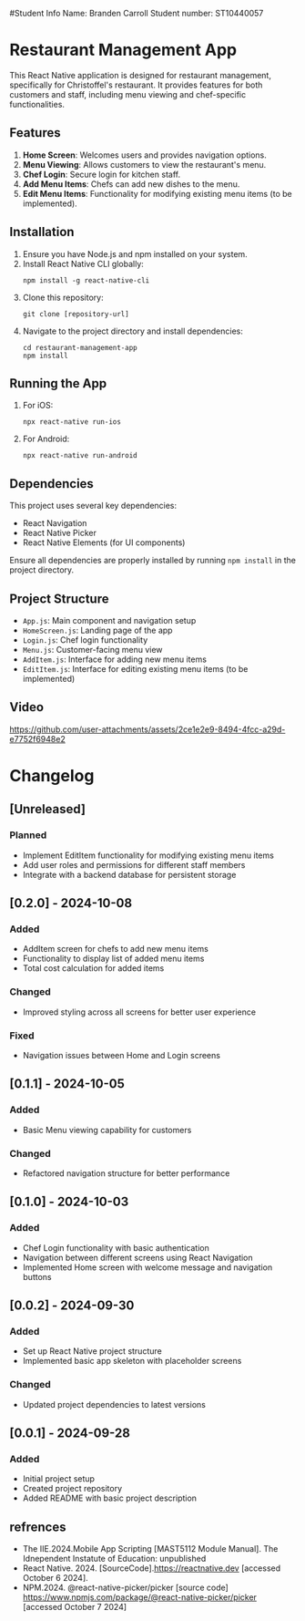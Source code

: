 #Student Info
Name: Branden Carroll
Student number: ST10440057

# Restaurant Management App

This React Native application is designed for restaurant management, specifically for Christoffel's restaurant. It provides features for both customers and staff, including menu viewing and chef-specific functionalities.

## Features

1. **Home Screen**: Welcomes users and provides navigation options.
2. **Menu Viewing**: Allows customers to view the restaurant's menu.
3. **Chef Login**: Secure login for kitchen staff.
4. **Add Menu Items**: Chefs can add new dishes to the menu.
5. **Edit Menu Items**: Functionality for modifying existing menu items (to be implemented).

## Installation

1. Ensure you have Node.js and npm installed on your system.
2. Install React Native CLI globally:
   ```
   npm install -g react-native-cli
   ```
3. Clone this repository:
   ```
   git clone [repository-url]
   ```
4. Navigate to the project directory and install dependencies:
   ```
   cd restaurant-management-app
   npm install
   ```

## Running the App

1. For iOS:
   ```
   npx react-native run-ios
   ```
2. For Android:
   ```
   npx react-native run-android
   ```

## Dependencies

This project uses several key dependencies:

- React Navigation
- React Native Picker
- React Native Elements (for UI components)

Ensure all dependencies are properly installed by running `npm install` in the project directory.

## Project Structure

- `App.js`: Main component and navigation setup
- `HomeScreen.js`: Landing page of the app
- `Login.js`: Chef login functionality
- `Menu.js`: Customer-facing menu view
- `AddItem.js`: Interface for adding new menu items
- `EditItem.js`: Interface for editing existing menu items (to be implemented)

## Video


https://github.com/user-attachments/assets/2ce1e2e9-8494-4fcc-a29d-e7752f6948e2


# Changelog

## [Unreleased]

### Planned
- Implement EditItem functionality for modifying existing menu items
- Add user roles and permissions for different staff members
- Integrate with a backend database for persistent storage

## [0.2.0] - 2024-10-08

### Added
- AddItem screen for chefs to add new menu items
- Functionality to display list of added menu items
- Total cost calculation for added items

### Changed
- Improved styling across all screens for better user experience

### Fixed
- Navigation issues between Home and Login screens

## [0.1.1] - 2024-10-05

### Added
- Basic Menu viewing capability for customers

### Changed
- Refactored navigation structure for better performance

## [0.1.0] - 2024-10-03

### Added
- Chef Login functionality with basic authentication
- Navigation between different screens using React Navigation
- Implemented Home screen with welcome message and navigation buttons

## [0.0.2] - 2024-09-30

### Added
- Set up React Native project structure
- Implemented basic app skeleton with placeholder screens

### Changed
- Updated project dependencies to latest versions

## [0.0.1] - 2024-09-28

### Added
- Initial project setup
- Created project repository
- Added README with basic project description
## refrences

- The IIE.2024.Mobile App Scripting [MAST5112 Module Manual]. The Idnependent Instatute of Education: unpublished
- React Native. 2024. [SourceCode].https://reactnative.dev [accessed October 6 2024].
- NPM.2024. @react-native-picker/picker [source code] https://www.npmjs.com/package/@react-native-picker/picker [accessed October 7 2024]
